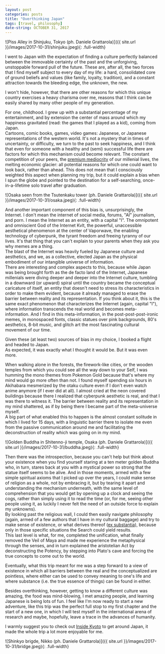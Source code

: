 ```yaml
---
layout: post
categories: posts
title: "Overthinking Japan"
tags: [travel, philosophy]
date-string: OCTOBER 31, 2017
---
```


![Piss Alley in Shinjuku, Tokyo (ph. Daniele Grattarola)]({{ site.url }}/images/2017-10-31/shinjuku.jpeg){: .full-width}

I went to Japan with the expectation of finding a culture perfectly balanced 
between the immovable certainty of the past and the unforgiving, unstoppable
forward pull of the future. These are, after all, the two forces that I find myself subject to every day of my life: a hard, consolidated core of ground beliefs and values (like family, loyalty, tradition), and a constant attraction towards the bleeding edge, the unknown, the new. 

I won't hide, however, that there are other reasons for which this unique country exercises a heavy charisma over me, reasons that I think can be easily shared by many other people of my generation.  
<!--more-->

For one, childhood. I grew up with a substantial percentage of my entertainment, and by extension the center of mass around which my happiness gravitated (read: the games that I played as a kid), coming from Japan.  
Cartoons, comic books, games, video games: Japanese, or Japanese representations of the western world. 
It's not a mystery that in times of uncertainty, or difficulty, we turn to the past to seek happiness, and I think that even for someone with a healthy and (semi) successful life there are factors for which this mechanism could become relevant. The constant competition of your peers, the [premium mediocrity](https://ribbonfarm.com/2017/08/17/the-premium-mediocre-life-of-maya-millenial/) of our millenial lives, the melting economic glacier: all potential reasons for which one could want to look back, rather than ahead. 
This does not mean that I consciously weighted this aspect when planning my trip, but it could explain a bias when I spun the globe and pointed to the destination for a self-searching, once-in-a-lifetime solo travel after graduation.

![Osaka seen from the Tsutenkaku tower (ph. Daniele Grattarola)]({{ site.url }}/images/2017-10-31/osaka.jpeg){: .full-width}

And another important component of this bias is, unsurprisingly, the Internet. 
I don't mean the internet of social media, forums, "AI" journalism, and porn. I mean the Internet as an entity, with a capital "I". The omnipotent and omniscient God of the Internet Kvlt, the powerful, unaccessible aesthetical phenomenon at the center of Vaporwave, the enabling technology of cyberpunk, the tyrant freedom and freeing tyranny of our lives. It's that thing that you can't explain to your parents when they ask you why memes are a thing.  
The blast of the Internet was heavily fueled by Japanese culture and aesthetics, and we, as a collective, elected Japan as the physical embodiment of our intangible universe of information.  
There are interesting and complex aspects to this, because while Japan was being brought forth as the de facto land of the Internet, Japanese millenials were diving deeper and deeper into the Internet culture, tumbling in a downward (or upward) spiral until the country became the conceptual caricature of itself, an entity that doesn't need to stress its characteristics in order to make them evident, because it already managed to erase the barrier between reality and its representation. If you think about it, this is the same exact phenomenon that characterizes the Internet (again, capital "I"), where information transcends the real world and becomes meta-information. 
And I find in this meta-information, in the post-post-post-ironic memes, in monospaced fonts, classic statues over pink backgrounds, 80's aesthetics, 8-bit music, and glitch art the most fascinating cultural movement of our time. 

Given these (at least two) sources of bias in my choice, I booked a flight and headed to Japan.  
As expected, it was exactly what I thought it would be. But it was even more. 

When walking alone in the forests, the firework-like cities, or the wooden temples from which you could see all the way down to your Self, I was humming the mono themes from Pokemon Gold because that's where my mind would go more often than not. I found myself spending six hours in Akihabara mesmerized by the otaku culture even if I don't even watch anime anymore (if I ever did at all). I almost cried at the neon covered buildings because there I realized that cyberpunk aesthetic is real, and that I was there to witness it. The barrier between reality and its representation in my mind shattered, as if by being there I became part of the meta-universe myself.  
A big part of what enabled this to happen is the almost constant solitude in which I lived for 15 days, with a linguistic barrier there to isolate me even from the passive communication around me and facilitating the deconstruction of reality which was going on in my mind.  

![Golden Buddha in Shitenno-ji temple, Osaka (ph. Daniele Grattarola)]({{ site.url }}/images/2017-10-31/buddha.jpeg){: .full-width}

Then there was the introspection, because you can't help but think about your existence when you find yourself staring at a ten meter golden Buddha who, in turn, stares back at you with a mystical power so strong that the statue itself seems to be alive. And in those moments, armed with a few simple spiritual axioms that I picked up over the years, I could make sense of religion as a whole, not by embracing it, but by tearing it apart and understanding the mechanism underneath, with the same level of comprehension that you would get by opening up a clock and seeing the cogs, rather than simply using it to read the time (or, for me, seeing other people using it, as luckily I never felt the need of an outside force to explain my unknowns).  
By looking past the religious wall, I could then easily navigate philosophy (again, armed of a few authors that I have in my cultural baggage) and try to make sense of existence, or what derives thereof ([ex substantia](http://exsubstantia.com/about)), because only in those specific situations the Search could yield results.  
This last level is what, for me, completed the unification, what finally removed the Veil of Maya and made me experience the metaphysical through the senses, and in turn explained the aristotelian Act by deconstructing the Potency, by stepping into Plato's cave and forcing the true concepts to come out to the world. 

Eventually, what this trip meant for me was a step forward to a view of existence in which all barriers between the real and the conceptualized are pointless, where either can be used to convey meaning to one's life and where substance (i.e. the true essence of things) can be found in either.  

Besides overthinking, however, getting to know a different culture was amazing, the food was mind-blowing, I met amazing people, and learning Japanese is being lots of fun. I feel like I'm now ready to start a new adventure, like this trip was the perfect full stop to my first chapter and the start of a new one, in which I will test myself in the international arena of research and maybe, hopefully, leave a trace in the advances of humanity. 

I warmly suggest you to check out [Inside Kyoto](https://insidekyoto.com) to get around Japan, it made the whole trip a lot more enjoyable for me.

![Shinkyo brigde, Nikko (ph. Daniele Grattarola)]({{ site.url }}/images/2017-10-31/bridge.jpeg){: .full-width}
